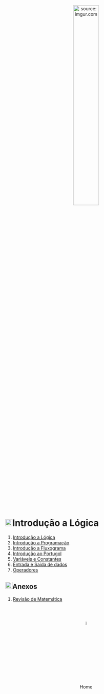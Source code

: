 <div align="center">
    <img src="https://i.imgur.com/Zhu9Tqx.png" title="source: imgur.com" width="40%"/> 
</div>
<h1><img src="https://i.imgur.com/84jPbK6.png" title="source: imgur.com" width="22px"/>Introdução a Lógica</h1>



1. <a href="01_logica.md" >Introdução a Lógica</a>
2. <a href="02_programacao.md" >Introdução a Programação</a>
3. <a href="03_fluxograma.md" >Introdução a Fluxograma</a>
4. <a href="04_portugol.md" >Introdução ao Portugol</a>
5. <a href="05_variaveis_constantes.md" >Variáveis e Constantes</a>
6. <a href="06_entrada_saida.md" >Entrada e Saída de dados</a>
7. <a href="07_operadores.md" >Operadores</a>
<!-- 7. <a href="07.md" >Projeto Blog Pessoal - Classe Postagem Controller - Método Listar tudo</a>
8. <a href="08.md" >Projeto Blog Pessoal - Classe Postagem Controller - Método Buscar por id</a>
9. <a href="09.md" >Projeto Blog Pessoal - Classe Postagem Controller - Método Buscar por título</a>
10. <a href="10.md" >Projeto Blog Pessoal - Classe Postagem Controller - Métodos Cadastrar e Atualizar</a>
11. <a href="11.md" >Projeto Blog Pessoal - Classe Postagem Controller - Método Apagar</a>
12. <a href="12.md" >Projeto Blog Pessoal - Relacionamento entre Classes - Recurso Tema - Parte 01</a>
13. <a href="13.md" >Projeto Blog Pessoal - Relacionamento entre Classes - Recurso Tema - Parte 02</a>
14. <a href="14.md" >Introdução a Spring Security</a>
15. <a href="15.md" >Projeto Blog Pessoal - Spring Security - Ecossistema do Usuário</a>
16. <a href="16.md" >Projeto Blog Pessoal - Spring Security - Ecossistema da Segurança</a>
17. <a href="17.md" >Projeto Blog Pessoal - Spring Security - Classe de Serviço</a>
18. <a href="18.md" >Introdução a Spring Testing + JUnit</a>
19. <a href="19.md" >Projeto Blog Pessoal - Teste Unitário - Configurando o ambiente de testes</a>
20. <a href="20.md" >Projeto Blog Pessoal - Teste Unitário - Testes na Camada Repository</a>
21. <a href="21.md" >Projeto Blog Pessoal - Teste Unitário - Testes na Camada Controller</a>
22. <a href="22.md" >Projeto Blog Pessoal - Documentação com SpringDoc</a>
23. <a href="23.md" >Projeto Blog Pessoal - Deploy no Heroku via Github</a> -->

<h2><img src="https://i.imgur.com/84jPbK6.png" title="source: imgur.com" width="22px"/>Anexos</h2>

01. <a href="revisao_matematica.md" >Revisão de Matemática</a>

<br /><br />
	

<div align="center"><a href="../README.md"><img src="https://i.imgur.com/kfHCxif.png" title="source: imgur.com" width="5%"/></a></div>
<div align="center">Home</div>
